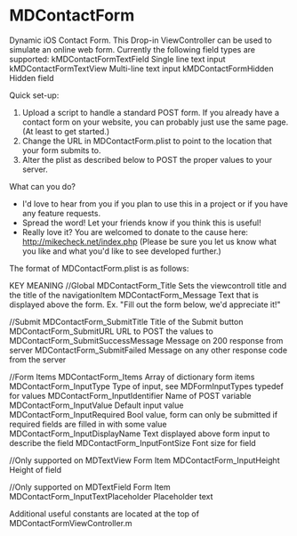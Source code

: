 MDContactForm
=============

Dynamic iOS Contact Form. This Drop-in ViewController can be used to simulate an online web form.
Currently the following field types are supported:
    kMDContactFormTextField         Single line text input
    kMDContactFormTextView          Multi-line text input
    kMDContactFormHidden            Hidden field



Quick set-up:
1. Upload a script to handle a standard POST form. If you already have a contact form on your website, you can probably just use the same page. (At least to get started.)
2. Change the URL in MDContactForm.plist to point to the location that your form submits to.
3. Alter the plist as described below to POST the proper values to your server.



What can you do?
- I'd love to hear from you if you plan to use this in a project or if you have any feature requests.
- Spread the word! Let your friends know if you think this is useful!
- Really love it? You are welcomed to donate to the cause here: http://mikecheck.net/index.php (Please be sure you let us know what you like and what you'd like to see developed further.)



The format of MDContactForm.plist is as follows:

KEY                         MEANING
//Global
MDContactForm_Title                     Sets the viewcontroll title and the title of the navigationItem
MDContactForm_Message                   Text that is displayed above the form. Ex. "Fill out the form below, we'd appreciate it!"

//Submit
MDContactForm_SubmitTitle               Title of the Submit button
MDContactForm_SubmitURL                 URL to POST the values to
MDContactForm_SubmitSuccessMessage      Message on 200 response from server
MDContactForm_SubmitFailed              Message on any other response code from the server

//Form Items
MDContactForm_Items                     Array of dictionary form items
MDContactForm_InputType                 Type of input, see MDFormInputTypes typedef for values
MDContactForm_InputIdentifier           Name of POST variable
MDContactForm_InputValue                Default input value
MDContactForm_InputRequired             Bool value, form can only be submitted if required fields are filled in with some value
MDContactForm_InputDisplayName          Text displayed above form input to describe the field
MDContactForm_InputFontSize             Font size for field

//Only supported on MDTextView Form Item
MDContactForm_InputHeight               Height of field

//Only supported on MDTextField Form Item
MDContactForm_InputTextPlaceholder      Placeholder text


Additional useful constants are located at the top of MDContactFormViewController.m
